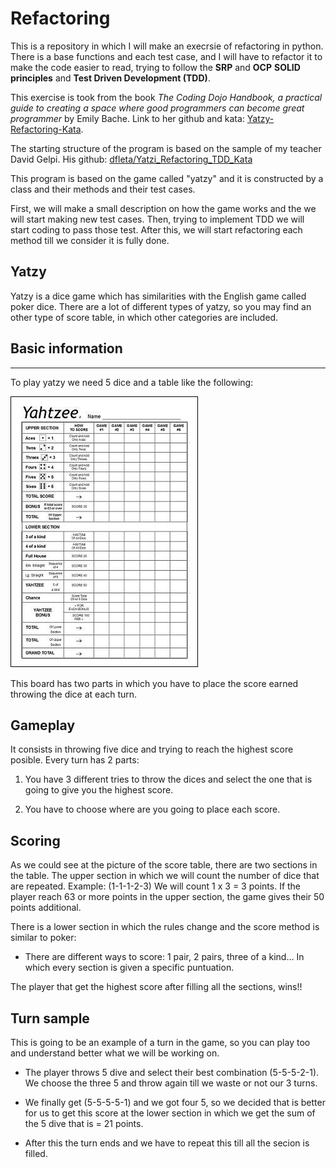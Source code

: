 # Refactoring

This is a repository in which I will make an execrsie of refactoring in python. There is a base functions and each test case, and I will have to refactor it to make the code easier to read, trying to follow the **SRP** and **OCP** **SOLID principles** and **Test Driven Development (TDD)**.

This exercise is took from the book *The Coding Dojo Handbook, a practical guide to creating a space where good programmers can become great programmer* by Emily Bache. Link to her github and kata: [Yatzy-Refactoring-Kata](https://github.com/emilybache/Yatzy-Refactoring-Kata).

The starting structure of the program is based on the sample of my teacher David Gelpi. His github: [dfleta/Yatzi_Refactoring_TDD_Kata](https://github.com/dfleta/Python_ejercicios/tree/master/Poo/Yatzy_Refactoring_TDD_Kata)

This program is based on the game called "yatzy" and it is constructed by a class and their methods and their test cases.

First, we will make a small description on how the game works and the we will start making new test cases. Then, trying to implement TDD we will start coding to pass those test. After this, we will start refactoring each method till we consider it is fully done.

## Yatzy

Yatzy is a dice game which has similarities with the English game called poker dice. There are a lot of different types of yatzy, so you may find an other type of score table, in which other categories are included.

## Basic information

---

To play yatzy we need 5 dice and a table like the following:

![Yatzy-score-board](./img/yatzy-score-board.jpg)

This board has two parts in which you have to place the score earned throwing the dice at each turn.

## Gameplay

It consists in throwing five dice and trying to reach the highest score posible. Every turn has 2 parts:

1. You have 3 different tries to throw the dices and select the one that is going to give you the highest score.

2. You have to choose where are you going to place each score.

## Scoring

As we could see at the picture of the score table, there are two sections in the table. The upper section in which we will count the number of dice that are repeated. Example: (1-1-1-2-3) We will count 1 x 3 = 3 points. If the player reach 63 or more points in the upper section, the game gives their 50 points additional.

There is a lower section in which the rules change and the score method is similar to poker:

* There are different ways to score: 1 pair, 2 pairs, three of a kind... In which every section is given a specific puntuation.

The player that get the highest score after filling all the sections, wins!!

## Turn sample

This is going to be an example of a turn in the game, so you can play too and understand better what we will be working on.

* The player throws 5 dive and select their best combination (5-5-5-2-1). We choose the three 5 and throw again till we waste or not our 3 turns.  

* We finally get (5-5-5-5-1) and we got four 5, so we decided that is better for us to get this score at the lower section in which we get the sum of the 5 dive that is = 21 points.  

* After this the turn ends and we have to repeat this till all the secion is filled.
